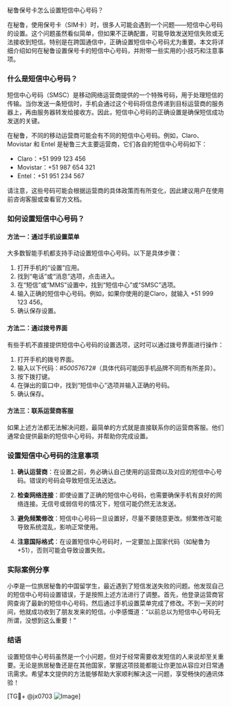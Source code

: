 秘鲁保号卡怎么设置短信中心号码？

在秘鲁，使用保号卡（SIM卡）时，很多人可能会遇到一个问题——短信中心号码的设置。这个问题虽然看似简单，但如果不正确配置，可能导致发送短信失败或无法接收到短信。特别是在跨国通信中，正确设置短信中心号码尤为重要。本文将详细介绍如何在秘鲁设置保号卡的短信中心号码，并附带一些实用的小技巧和注意事项。

### 什么是短信中心号码？

短信中心号码（SMSC）是移动网络运营商提供的一个特殊号码，用于处理短信的传输。当你发送一条短信时，手机会通过这个号码将信息传递到目标运营商的服务器上，再由服务器转发给接收方。因此，短信中心号码的正确设置是确保短信成功发送的关键。

在秘鲁，不同的移动运营商可能会有不同的短信中心号码。例如，Claro、Movistar 和 Entel 是秘鲁三大主要运营商，它们各自的短信中心号码如下：

- Claro：+51 999 123 456
- Movistar：+51 987 654 321
- Entel：+51 951 234 567

请注意，这些号码可能会根据运营商的具体政策而有所变化，因此建议用户在使用前咨询客服或查看官方文档。

### 如何设置短信中心号码？

#### 方法一：通过手机设置菜单
大多数智能手机都支持手动设置短信中心号码。以下是具体步骤：

1. 打开手机的“设置”应用。
2. 找到“电话”或“消息”选项，点击进入。
3. 在“短信”或“MMS”设置中，找到“短信中心”或“SMSC”选项。
4. 输入正确的短信中心号码。例如，如果你使用的是Claro，就输入 +51 999 123 456。
5. 确认保存设置。

#### 方法二：通过拨号界面
有些手机不直接提供短信中心号码的设置选项，这时可以通过拨号界面进行操作：

1. 打开手机的拨号界面。
2. 输入以下代码：*#5005*7672#（具体代码可能因手机品牌不同而有所差异）。
3. 按下拨打键。
4. 在弹出的窗口中，找到“短信中心”选项并输入正确的号码。
5. 确认保存。

#### 方法三：联系运营商客服
如果上述方法都无法解决问题，最简单的方式就是直接联系你的运营商客服。他们通常会提供最新的短信中心号码，并帮助你完成设置。

### 设置短信中心号码的注意事项

1. **确认运营商**：在设置之前，务必确认自己使用的运营商以及对应的短信中心号码。错误的号码会导致短信无法送达。
   
2. **检查网络连接**：即使设置了正确的短信中心号码，也需要确保手机有良好的网络连接。无信号或弱信号的情况下，短信可能仍然无法发送。

3. **避免频繁修改**：短信中心号码一旦设置好，尽量不要随意更改。频繁修改可能导致系统混乱，影响正常使用。

4. **注意国际格式**：在设置短信中心号码时，一定要加上国家代码（如秘鲁为+51），否则可能会导致设置失败。

### 实际案例分享

小李是一位旅居秘鲁的中国留学生，最近遇到了短信发送失败的问题。他发现自己的短信中心号码设置错误，于是按照上述方法进行了调整。首先，他登录运营商官网查询了最新的短信中心号码，然后通过手机设置菜单完成了修改。不到一天的时间，他就成功收到了朋友发来的短信。小李感慨道：“以前总以为短信中心号码无所谓，没想到这么重要！”

### 结语

设置短信中心号码虽然是一个小问题，但对于经常需要收发短信的人来说却至关重要。无论是旅居秘鲁还是在其他国家，掌握这项技能都能让你更加从容应对日常通讯需求。希望本文提供的方法能够帮助大家顺利解决这一问题，享受畅快的通讯体验！

[TG💪+ @jx0703 ![Image](https://github.com/user-attachments/assets/dbca1d08-cadb-493c-b0ec-ad6f7a83f270)]